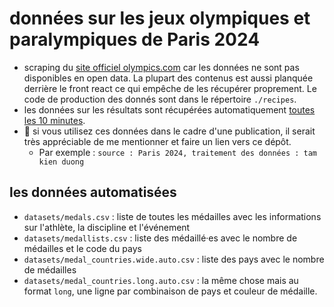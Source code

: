 # données sur les jeux olympiques et paralympiques de Paris 2024

- scraping du [site officiel olympics.com](https://olympics.com/) car les données ne sont pas disponibles en open data. La plupart des contenus est aussi planquée derrière le front react ce qui empêche de les récupérer proprement. Le code de production des donnés sont dans le répertoire `./recipes`.
- les données sur les résultats sont récupérées automatiquement [toutes les 10 minutes](https://github.com/taniki/paris2024-data/actions).
- 🙏 si vous utilisez ces données dans le cadre d'une publication, il serait très appréciable de me mentionner et faire un lien vers ce dépôt.
  - Par exemple : `source : Paris 2024, traitement des données : tam kien duong`


## les données automatisées

- `datasets/medals.csv` : liste de toutes les médailles avec les informations sur l'athlète, la discipline et l'événement
- `datasets/medallists.csv` : liste des médaillé·es avec le nombre de médailles et le code du pays
- `datasets/medal_countries.wide.auto.csv` : liste des pays avec le nombre de médailles
- `datasets/medal_countries.long.auto.csv` : la même chose mais au format `long`, une ligne par combinaison de pays et couleur de médaille.
